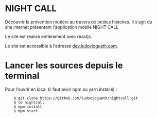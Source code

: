 # NIGHT CALL

Découvrir la prévention routière au travers de petites histoires. Il s'agit du
site internet présentant l'application mobile NIGHT CALL.

Le site est réalisé entièrement avec reactjs.

Le site est accessible à l'adresse
[dev.ludovicgueth.com](http://dev.ludovicgueth.com).

# Lancer les sources depuis le terminal

Pour l'ouvrir en local (il faut avoir npm ou yarn installé) :

        $ git clone https://github.com/ludovicgueth/nightcall.git
        $ cd nightcall
        $ npm install
        $ npm start
